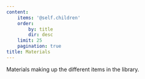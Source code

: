 ```yaml
---
content:
    items: '@self.children'
    order:
        by: title
        dir: desc
    limit: 25
    pagination: true
title: Materials
---
```


Materials making up the different items in the library.
